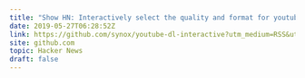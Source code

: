 ```yaml
---
title: "Show HN: Interactively select the quality and format for youtube-dl"
date: 2019-05-27T06:28:52Z
link: https://github.com/synox/youtube-dl-interactive?utm_medium=RSS&utm_source=hune
site: github.com
topic: Hacker News
draft: false
---
```

